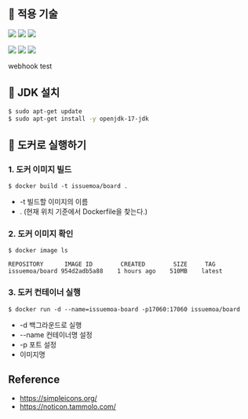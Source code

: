 ## 📌 적용 기술
<img src="https://img.shields.io/badge/JAVA-2F2625?style=flat-square&logo=coffeescript&logoColor=white"> <img src="https://img.shields.io/badge/Spring Boot-6DB33F?style=flat-square&logo=SpringBoot&logoColor=white"> <img src="https://img.shields.io/badge/Spring Data JPA & Querydsl-6DB33F?style=flat-square&logo=spring&logoColor=white"> 

<img src="https://img.shields.io/badge/MongoDB-47A248?style=flat-square&logo=mongodb&logoColor=white"> <img src="https://img.shields.io/badge/Docker-2496ED?style=flat-square&logo=Docker&logoColor=white"> <img src="https://img.shields.io/badge/Spring Docs & Swagger-85EA2D?style=flat-square&logo=swagger&logoColor=black">

webhook test

## 📌 JDK 설치
```bash
$ sudo apt-get update
$ sudo apt-get install -y openjdk-17-jdk
```

## 📌 도커로 실행하기
### 1. 도커 이미지 빌드
```$ docker build -t issuemoa/board .```
- -t 빌드할 이미지의 이름 
- . (현재 위치 기준에서 Dockerfile을 찾는다.)

### 2. 도커 이미지 확인
```$ docker image ls```
```
REPOSITORY      IMAGE ID        CREATED        SIZE     TAG          
issuemoa/board 954d2adb5a88    1 hours ago    510MB    latest
```

### 3. 도커 컨테이너 실행
```$ docker run -d --name=issuemoa-board -p17060:17060 issuemoa/board```
- -d 백그라운드로 실행
- --name 컨테이너명 설정
- -p 포트 설정
- 이미지명

## Reference
- https://simpleicons.org/
- https://noticon.tammolo.com/
